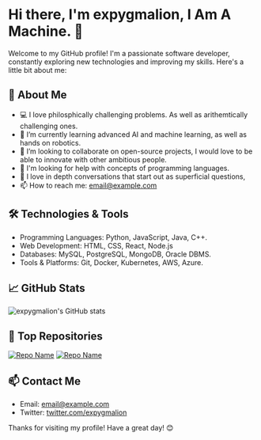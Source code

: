 # Hi there, I'm expygmalion, I Am A Machine. 👋

Welcome to my GitHub profile! I'm a passionate software developer, constantly exploring new technologies and improving my skills. Here's a little bit about me:

## 🚀 About Me

- 💻 I love philosphically challenging problems. As well as arithemtically challenging ones.
- 🌱 I’m currently learning advanced AI and machine learning, as well as hands on robotics.
- 👯 I’m looking to collaborate on open-source projects, I would love to be able to innovate with other ambitious people.
- 🤔 I'm looking for help with concepts of programming languages.
- 💬 I love in depth conversations that start out as superficial questions, 
- 📫 How to reach me: [email@example.com](mailto:expygmalion@icloud.com)


## 🛠️ Technologies & Tools

- Programming Languages: Python, JavaScript, Java, C++.
- Web Development: HTML, CSS, React, Node.js
- Databases: MySQL, PostgreSQL, MongoDB, Oracle DBMS.
- Tools & Platforms: Git, Docker, Kubernetes, AWS, Azure.

## 📈 GitHub Stats

![expygmalion's GitHub stats](https://github-readme-stats.vercel.app/api?username=expygmalion&show_icons=true&theme=radical)

## 🌟 Top Repositories

[![Repo Name](https://github-readme-stats.vercel.app/api/pin/?username=expygmalion&repo=repo-name&theme=radical)]([https://github.com/expygmalion/repo-name](https://github.com/expygmalion/ChessEngine))
[![Repo Name](https://github-readme-stats.vercel.app/api/pin/?username=expygmalion&repo=repo-name&theme=radical)]([https://github.com/expygmalion/repo-name](https://github.com/expygmalion/SudokuEngine))

## 📫 Contact Me

- Email: [email@example.com](mailto:expygmalion@icloud.com)
- Twitter: [twitter.com/expygmalion](https://twitter.com/expygmalion)

Thanks for visiting my profile! Have a great day! 😊
